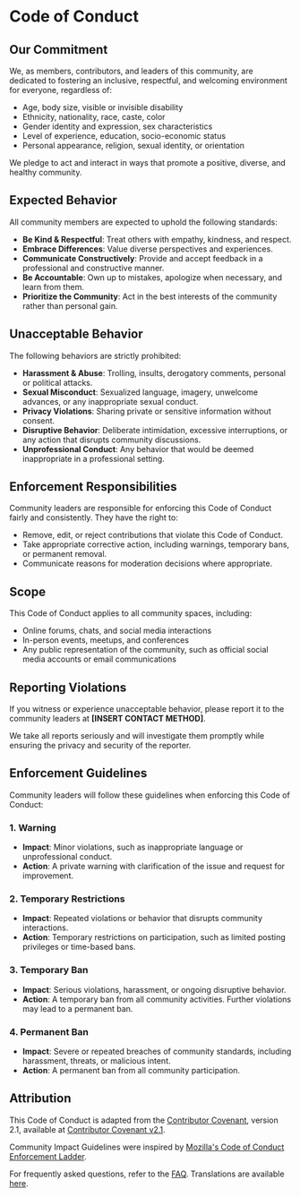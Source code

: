 # Code of Conduct

## Our Commitment

We, as members, contributors, and leaders of this community, are dedicated to fostering an
inclusive, respectful, and welcoming environment for everyone, regardless of:

- Age, body size, visible or invisible disability
- Ethnicity, nationality, race, caste, color
- Gender identity and expression, sex characteristics
- Level of experience, education, socio-economic status
- Personal appearance, religion, sexual identity, or orientation

We pledge to act and interact in ways that promote a positive, diverse, and healthy
community.

## Expected Behavior

All community members are expected to uphold the following standards:

- **Be Kind & Respectful**: Treat others with empathy, kindness, and respect.
- **Embrace Differences**: Value diverse perspectives and experiences.
- **Communicate Constructively**: Provide and accept feedback in a professional and
  constructive manner.
- **Be Accountable**: Own up to mistakes, apologize when necessary, and learn from them.
- **Prioritize the Community**: Act in the best interests of the community rather than
  personal gain.

## Unacceptable Behavior

The following behaviors are strictly prohibited:

- **Harassment & Abuse**: Trolling, insults, derogatory comments, personal or political
  attacks.
- **Sexual Misconduct**: Sexualized language, imagery, unwelcome advances, or any
  inappropriate sexual conduct.
- **Privacy Violations**: Sharing private or sensitive information without consent.
- **Disruptive Behavior**: Deliberate intimidation, excessive interruptions, or any action
  that disrupts community discussions.
- **Unprofessional Conduct**: Any behavior that would be deemed inappropriate in a
  professional setting.

## Enforcement Responsibilities

Community leaders are responsible for enforcing this Code of Conduct fairly and
consistently. They have the right to:

- Remove, edit, or reject contributions that violate this Code of Conduct.
- Take appropriate corrective action, including warnings, temporary bans, or permanent
  removal.
- Communicate reasons for moderation decisions where appropriate.

## Scope

This Code of Conduct applies to all community spaces, including:

- Online forums, chats, and social media interactions
- In-person events, meetups, and conferences
- Any public representation of the community, such as official social media accounts or
  email communications

## Reporting Violations

If you witness or experience unacceptable behavior, please report it to the community
leaders at **[INSERT CONTACT METHOD]**.

We take all reports seriously and will investigate them promptly while ensuring the
privacy and security of the reporter.

## Enforcement Guidelines

Community leaders will follow these guidelines when enforcing this Code of Conduct:

### 1. Warning

- **Impact**: Minor violations, such as inappropriate language or unprofessional conduct.
- **Action**: A private warning with clarification of the issue and request for
  improvement.

### 2. Temporary Restrictions

- **Impact**: Repeated violations or behavior that disrupts community interactions.
- **Action**: Temporary restrictions on participation, such as limited posting privileges
  or time-based bans.

### 3. Temporary Ban

- **Impact**: Serious violations, harassment, or ongoing disruptive behavior.
- **Action**: A temporary ban from all community activities. Further violations may lead
  to a permanent ban.

### 4. Permanent Ban

- **Impact**: Severe or repeated breaches of community standards, including harassment,
  threats, or malicious intent.
- **Action**: A permanent ban from all community participation.

## Attribution

This Code of Conduct is adapted from the [Contributor Covenant][homepage], version 2.1,
available at [Contributor Covenant v2.1][v2.1].

Community Impact Guidelines were inspired by [Mozilla's Code of Conduct Enforcement
Ladder][Mozilla CoC].

For frequently asked questions, refer to the [FAQ][FAQ]. Translations are available
[here][translations].

[homepage]: https://www.contributor-covenant.org
[v2.1]: https://www.contributor-covenant.org/version/2/1/code_of_conduct.html
[Mozilla CoC]: https://github.com/mozilla/diversity
[FAQ]: https://www.contributor-covenant.org/faq
[translations]: https://www.contributor-covenant.org/translations
